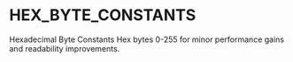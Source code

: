 # HEX_BYTE_CONSTANTS
Hexadecimal Byte Constants
Hex bytes 0-255 for minor performance gains and readability improvements. 
